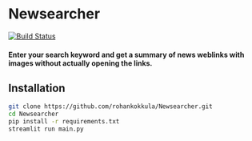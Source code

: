 # Newsearcher
[![Build Status](https://travis-ci.org/joemccann/dillinger.svg?branch=master)](https://travis-ci.org/joemccann/dillinger)
#### Enter your search keyword and get a summary of news weblinks with images without actually opening the links.

## Installation

```sh
git clone https://github.com/rohankokkula/Newsearcher.git
cd Newsearcher
pip install -r requirements.txt
streamlit run main.py
```
